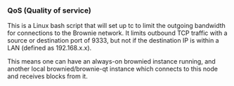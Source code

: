### QoS (Quality of service) ###

This is a Linux bash script that will set up tc to limit the outgoing bandwidth for connections to the Brownie network. It limits outbound TCP traffic with a source or destination port of 9333, but not if the destination IP is within a LAN (defined as 192.168.x.x).

This means one can have an always-on brownied instance running, and another local brownied/brownie-qt instance which connects to this node and receives blocks from it.
